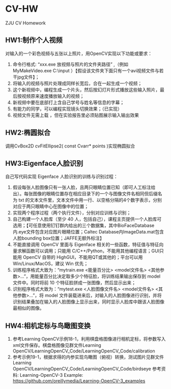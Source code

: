 # CV-HW
ZJU CV Homework

## HW1:制作个人视频
对输入的一个彩色视频与五张以上照片，用OpenCV实现以下功能或要求：
1. 命令行格式: “xxx.exe 放视频与照片的文件夹路径” ,（例如 MyMakeVideo.exe C:\input ）【假设该文件夹下面只有一个avi视频文件与若干jpg文件】；
2. 将输入的视频与照片处理成同样长宽后，合在一起生成一个视频；
3. 这个新视频中，编程生成一个片头，然后按幻灯片形式播放这些输入照片，最后按视频原来速度播放输入的视频；
4. 新视频中要在底部打上含自己学号与姓名等信息的字幕；
5. 有能力的同学，可以编程实现镜头切换效果；（已实现）
6. 视频文件无需上载 ，但在实验报告里必须贴图展示输入输出效果

## HW2:椭圆拟合
调用CvBox2D cvFitEllipse2( const Cvarr* points )实现椭圆拟合

## HW3:Eigenface人脸识别
自己写代码实现 Eigenface 人脸识别的训练与识别过程：
1. 假设每张人脸图像只有一张人脸，且两只眼睛位置已知（即可人工标注给出）。每张图像的眼睛位置存在相应目录下的一个与图像文件名相同但后缀名为 txt 的文本文件里，文本文件中用一行、以空格分隔的4个数字表示，分别对应于两只眼睛中心在图像中的位置；
2. 实现两个程序过程（两个执行文件），分别对应训练与识别；
3. 自己构建一个人脸库（至少 40 人，包括自己），课程主页提供一个人脸库可选用；【可任意使用钉钉群内给出的三个数据集，其中BioFaceDatabase内.eye文件包含对应图片眼睛位置；Caltec Database内ImageData.mat包含人脸bounding box位置；JAFFE无额外标注】
4. 不能直接调用 OpenCV 里面与 Eigenface 相关的一些函数，特征值与特征向量求解函数可以调用；只能用 C/C++/Python，不能用其他编程语言；GUI只能用 OpenCV 自带的 HighGUI，不能用QT或其他的；平台可以用 Win/Linux/MacOS，建议 Win 优先；
5. 训练程序格式大致为：“mytrain.exe <能量百分比> <model文件名> <其他参数>…”，用能量百分比决定取多少个特征脸，将训练结果输出保存到 model 文件中。同时将前 10 个特征脸拼成一张图像，然后显示出来；
6. 识别程序格式大致为：“mytest.exe <人脸图像文件名> <model文件名> <其他参数>…”，将 model 文件装载进来后，对输入的人脸图像进行识别，并将识别结果叠加在输入的人脸图像上显示出来，同时显示人脸库中跟该人脸图像最相似的图像。

## HW4:相机定标与鸟瞰图变换
1. 参考Learning OpenCV示例18-1，利用棋盘格图像进行相机定标，将参数写入xml文件保存。棋盘格图像见群文件Learning OpenCV/LearningOpenCV_Code/LearningOpenCV_Code/calibration
2. 参考示例19-1，根据求得的内参实现鸟瞰图（俯视）转换，测试图片见群文件Learning OpenCV/LearningOpenCV_Code/LearningOpenCV_Code/birdseye
参考资料:
Learning-OpenCV-3 Example: https://github.com/oreillymedia/Learning-OpenCV-3_examples
